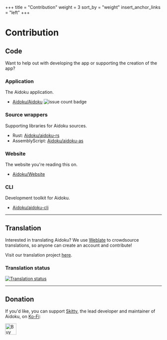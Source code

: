 +++
title = "Contribution"
weight = 3
sort_by = "weight"
insert_anchor_links = "left"
+++
# Contribution
## Code
Want to help out with developing the app or supporting the creation of the app?

### Application
The Aidoku application.
- [Aidoku/Aidoku](https://github.com/Aidoku/Aidoku) ![issue count badge](https://img.shields.io/github/issues/aidoku/aidoku?style=social)

### Source wrappers
Supporting libraries for Aidoku sources.
- Rust: [Aidoku/aidoku-rs](https://github.com/Aidoku/aidoku-rs)
- AssemblyScript: [Aidoku/aidoku-as](https://github.com/Aidoku/aidoku-as)

### Website
The website you're reading this on.
- [Aidoku/Website](https://github.com/Aidoku/Website)

### CLI
Development toolkit for Aidoku.
- [Aidoku/aidoku-cli](https://github.com/Aidoku/aidoku-cli)

---

## Translation
Interested in translating Aidoku? We use [Weblate](https://weblate.org) to crowdsource translations, so anyone can create an account and contribute!

Visit our translation project [here](https://hosted.weblate.org/engage/aidoku/).

### Translation status
<a href="https://hosted.weblate.org/engage/aidoku/" target="_blank" class="no-external-icon">
    <img src="https://hosted.weblate.org/widgets/aidoku/-/strings/horizontal-auto.svg" alt="Translation status" />
</a>

---

## Donation
If you'd like, you can support [Skitty](https://github.com/Skittyblock), the lead developer and maintainer of Aidoku, on [Ko-Fi](https://ko-fi.com/skittyblock):

<a href="https://ko-fi.com/skittyblock" target="_blank" rel="noopener" class="no-external-icon">
    <img height="36" src="https://cdn.ko-fi.com/cdn/kofi1.png?v=2" border="0" alt="Buy Me a Coffee at ko-fi.com" style="border: 0px; height: 36px;">
</a>
